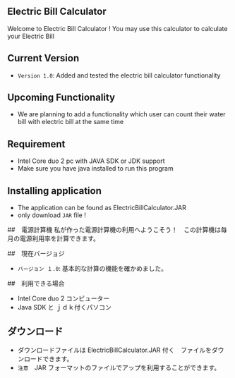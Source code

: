 ## Electric Bill Calculator

Welcome to Electric Bill Calculator ! You may use this calculator to calculate your Electric Bill

## Current Version

- `Version 1.0`: Added and tested the electric bill calculator functionality

## Upcoming Functionality
- We are planning to add a functionality which user can count their water bill with electric bill at the same time

## Requirement 
- Intel Core duo 2 pc with JAVA SDK or JDK support
- Make sure you have java installed to run this program

## Installing application
- The application can be found as ElectricBillCalculator.JAR 
- only download `JAR` file !

##　電源計算機
私が作った電源計算機の利用へようこそう！　この計算機は毎月の電源利用率を計算できます。

##　現在バージョジ
- `バージョン １.0`: 基本的な計算の機能を確かめました。

##　利用できる場合
- Intel Core duo 2 コンピューター
- Java SDK と ｊｄｋ付くパソコン

## ダウンロード
- ダウンロードファイルは ElectricBillCalculator.JAR 付く　ファイルをダウンロードできます。
- `注意`　JAR フォーマットのファイルでアップを利用することができます。
